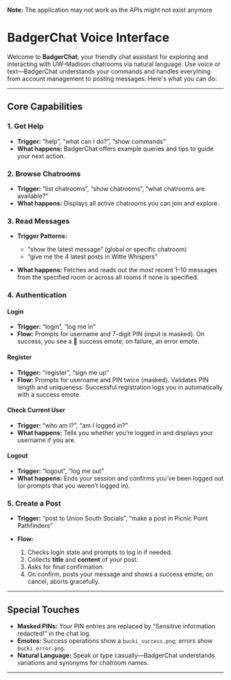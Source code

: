 **Note:** The application may not work as the APIs might not exist anymore

# BadgerChat Voice Interface

Welcome to **BadgerChat**, your friendly chat assistant for exploring and interacting with UW–Madison chatrooms via natural language. Use voice or text—BadgerChat understands your commands and handles everything from account management to posting messages. Here's what you can do:

---

## Core Capabilities

### 1. Get Help

* **Trigger:** “help”, “what can I do?”, “show commands”
* **What happens:** BadgerChat offers example queries and tips to guide your next action.

### 2. Browse Chatrooms

* **Trigger:** “list chatrooms”, “show chatrooms”, “what chatrooms are available?”
* **What happens:** Displays all active chatrooms you can join and explore.

### 3. Read Messages

* **Trigger Patterns:**

  * “show the latest message” (global or specific chatroom)
  * “give me the 4 latest posts in Witte Whispers”
* **What happens:** Fetches and reads out the most recent 1–10 messages from the specified room or across all rooms if none is specified.

### 4. Authentication

#### Login

* **Trigger:** “login”, “log me in”
* **Flow:** Prompts for username and 7-digit PIN (input is masked). On success, you see a 🎉 success emote; on failure, an error emote.

#### Register

* **Trigger:** “register”, “sign me up”
* **Flow:** Prompts for username and PIN twice (masked). Validates PIN length and uniqueness. Successful registration logs you in automatically with a success emote.

#### Check Current User

* **Trigger:** “who am I?”, “am I logged in?”
* **What happens:** Tells you whether you’re logged in and displays your username if you are.

#### Logout

* **Trigger:** “logout”, “log me out”
* **What happens:** Ends your session and confirms you’ve been logged out (or prompts that you weren’t logged in).

### 5. Create a Post

* **Trigger:** “post to Union South Socials”, “make a post in Picnic Point Pathfinders”
* **Flow:**

  1. Checks login state and prompts to log in if needed.
  2. Collects **title** and **content** of your post.
  3. Asks for final confirmation.
  4. On confirm, posts your message and shows a success emote; on cancel, aborts gracefully.

---

## Special Touches

* **Masked PINs:** Your PIN entries are replaced by “Sensitive information redacted!” in the chat log.
* **Emotes:** Success operations show a `bucki_success.png`; errors show `bucki_error.png`.
* **Natural Language:** Speak or type casually—BadgerChat understands variations and synonyms for chatroom names.

---

